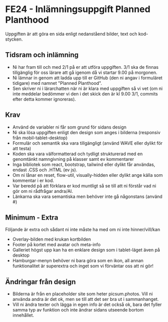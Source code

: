 # FE24 - Inlämningsuppgift Planned Planthood
Uppgiften är att göra en sida enligt nedanståend bilder, text och kod-stycken.<br> 
## Tidsram och inlämning
* Ni har fram till och med 2/1 på er att utföra uppgiften. 3/1 ska de finnas tillgänglig för oss lärare att gå igenom då vi startar 9.00 på morgonen. 
* Ni lämnar in genom att ladda upp till er GitHub (den ni angav i formuläret tidigare) med namnet "Planned Planthood".
* Sen skriver ni i lärarchatten när ni är klara med uppgiften så vi vet (om ni inte meddelar bedömmer vi den i det skick den är kl 9.00 3/1, commits efter detta kommer ignoreras).
## Krav
* Använd de variabler ni får som grund för sidans design
* Ni ska lösa uppgiften enligt den design som anges i bilderna (responsiv från mobil-tablet-desktop)
* Formulär och semantik ska vara tillgängligt (använd WAVE eller dylikt för att testa)
* Koden ska vara välformatterad och tydligt strukturerad med en genomtänkt namngivning på klasser samt ev kommentarer
* Inga bibliotek som react, bootstrap, tailwind eller dylikt får användas, endast .CSS och .HTML (ev js).
* Om ni lånar en reset, flow-util, visually-hidden eller dylikt ange källa som kommentar i er kod.
* Var beredd på att förklara er kod muntligt så se till att ni förstår vad ni gör om ni rådfrågar andra/AI.
* Länkarna ska vara semantiska men behöver inte gå någonstans (använd #)
## Minimum - Extra
Följande är extra och sådant ni inte måste ha med om ni inte hinner/vill/kan
* Overlay-bilden med krukan kortbilden
* Footer på kortet med avatar och meta-info
* Galleriet högst upp kan ha en enklare design som i tablet-läget även på desktop
* Hamburgar-menyn behöver ni bara göra som en ikon, all annan funktionalitet är superextra och inget som vi förväntar oss att ni gör!
## Ändringar från design
* Bilderna är från en placeholder site som heter picsum.photos. Vill ni använda andra är det ok, men se till att det ser bra ut i sammanhanget.
* Vill ni ändra texter och lägga in egen info är det också ok, bara det fyller samma typ av funktion och inte ändrar sidans utseende bortom innehållet.



  

